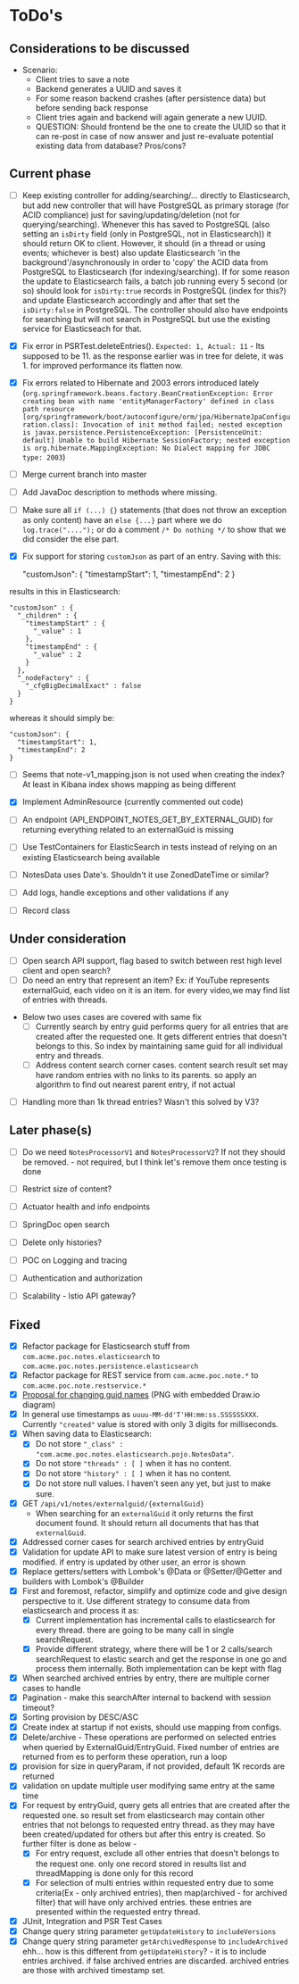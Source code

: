 # ToDo's


## Considerations to be discussed

- Scenario:
  - Client tries to save a note
  - Backend generates a UUID and saves it
  - For some reason backend crashes (after persistence data) but before sending back response
  - Client tries again and backend will again generate a new UUID. 
  - QUESTION: Should frontend be the one to create the UUID so that it can re-post in case of now answer and just re-evaluate potential existing data from database? Pros/cons?


## Current phase
- [ ] Keep existing controller for adding/searching/... directly to Elasticsearch, but add new controller
      that will have PostgreSQL as primary storage (for ACID compliance) just for saving/updating/deletion
      (not for querying/searching). Whenever this has saved to PostgreSQL (also setting an `isDirty` field
      (only in PostgreSQL, not in Elasticsearch)) it should return OK to client. However, it should (in a
      thread or using events; whichever is best) also update Elasticsearch 'in the background'/asynchronously
      in order to 'copy' the ACID data from PostgreSQL to Elasticsearch (for indexing/searching). If for
      some reason the update to Elasticsearch fails, a batch job running every 5 second (or so) should look
      for `isDirty:true` records in PostgreSQL (index for this?) and update Elasticsearch accordingly and
      after that set the `isDirty:false` in PostgreSQL. The controller should also have endpoints for
      searching but will not search in PostgreSQL but use the existing service for Elasticseach for that.
- [X] Fix error in PSRTest.deleteEntries(). `Expected: 1, Actual: 11` - Its supposed to be 11. as the response earlier was in tree for delete, it was 1. for improved performance its flatten now.
- [X] Fix errors related to Hibernate and 2003 errors introduced lately (`org.springframework.beans.factory.BeanCreationException: Error creating bean with name 'entityManagerFactory' defined in class path resource [org/springframework/boot/autoconfigure/orm/jpa/HibernateJpaConfiguration.class]: Invocation of init method failed; nested exception is javax.persistence.PersistenceException: [PersistenceUnit: default] Unable to build Hibernate SessionFactory; nested exception is org.hibernate.MappingException: No Dialect mapping for JDBC type: 2003`)
- [ ] Merge current branch into master
- [ ] Add JavaDoc description to methods where missing.
- [ ] Make sure all `if (...) {}` statements (that does not throw an exception as only content) have an `else {...}` part where we do `log.trace("....");` or do a comment `/* Do nothing */` to show that we did consider the else part.
- [X] Fix support for storing `customJson` as part of an entry. Saving with this:


    "customJson": {
      "timestampStart": 1,
      "timestampEnd": 2
    }

results in this in Elasticsearch:

    "customJson" : {
      "_children" : {
        "timestampStart" : {
          "_value" : 1
        },
        "timestampEnd" : {
          "_value" : 2
        }
      },
      "_nodeFactory" : {
        "_cfgBigDecimalExact" : false
      }
    }

whereas it should simply be:

    "customJson": {
      "timestampStart": 1,
      "timestampEnd": 2
    }

- [ ] Seems that note-v1_mapping.json is not used when creating the index? At least in Kibana index shows mapping as being different
- [X] Implement AdminResource (currently commented out code)
- [ ] An endpoint (API_ENDPOINT_NOTES_GET_BY_EXTERNAL_GUID) for returning everything related to an externalGuid is missing
- [ ] Use TestContainers for ElasticSearch in tests instead of relying on an existing Elasticsearch being available
- [ ] NotesData uses Date's. Shouldn't it use ZonedDateTime or similar?
- [ ] Add logs, handle exceptions and other validations if any
- [ ] Record class


## Under consideration

- [ ] Open search API support, flag based to switch between rest high level client and open search?
- [ ] Do need an entry that represent an item? Ex: if YouTube represents externalGuid, each video on it is an
      item. for every video,we may find list of entries with threads.
- Below two uses cases are covered with same fix
  - [ ] Currently search by entry guid performs query for all entries that are created after the requested one. It gets different entries that doesn't belongs to this. So index by maintaining same guid for all individual entry and threads. 
  - [ ] Address content search corner cases. content search result set may have random entries with no links to its parents. so apply an algorithm to find out nearest parent entry, if not actual
- [ ] Handling more than 1k thread entries? Wasn't this solved by V3?

## Later phase(s)

- [ ] Do we need `NotesProcessorV1` and `NotesProcessorV2`? If not they should be removed. - not required, but I think let's remove them once testing is done
- [ ] Restrict size of content?
- [ ] Actuator health and info endpoints
- [ ] SpringDoc open search
- [ ] Delete only histories?
- [ ] POC on Logging and tracing
- [ ] Authentication and authorization
- [ ] Scalability - lstio API gateway?


## Fixed

- [x] Refactor package for Elasticsearch stuff from `com.acme.poc.notes.elasticsearch` to `com.acme.poc.notes.persistence.elasticsearch`
- [x] Refactor package for REST service from `com.acme.poc.note.*` to `com.acme.poc.note.restservice.*`
- [x] [Proposal for changing guid names](documentation/NotesGuidOverview.drawio.png) (PNG with embedded Draw.io diagram)
- [x] In general use timestamps as `uuuu-MM-dd'T'HH:mm:ss.SSSSSSXXX`. Currently `"created"` value is stored
      with only 3 digits for milliseconds.
- [x] When saving data to Elasticsearch:
  - [x] Do not store `"_class" : "com.acme.poc.notes.elasticsearch.pojo.NotesData"`.
  - [x] Do not store `"threads" : [ ]` when it has no content.
  - [x] Do not store `"history" : [ ]` when it has no content.
  - [x] Do not store null values. I haven't seen any yet, but just to make sure.
- [x] GET `/api/v1/notes/externalguid/{externalGuid}`
  - When searching for an `externalGuid` it only returns the first document found. It should return all
    documents that has that `externalGuid`.
- [X] Addressed corner cases for search archived entries by entryGuid
- [X] Validation for update API to make sure latest version of entry is being modified. if entry is updated by other user, an error is shown
- [X] Replace getters/setters with Lombok's @Data or @Setter/@Getter and builders with Lombok's @Builder
- [X] First and foremost, refactor, simplify and optimize code and give design perspective to it. Use different
  strategy to consume data from elasticsearch and process it as:
    - [X] Current implementation has incremental calls to elasticsearch for every thread. there are going to be
      many call in single searchRequest.
    - [X] Provide different strategy, where there will be 1 or 2 calls/search searchRequest to elastic search and
      get the response in one go and process them internally. Both implementation can be kept with flag
- [X] When searched archived entries by entry, there are multiple corner cases to handle 
- [X] Pagination - make this searchAfter internal to backend with session timeout?
- [X] Sorting provision by DESC/ASC
- [X] Create index at startup if not exists, should use mapping from configs.
- [X] Delete/archive - These operations are performed on selected entries when queried by ExternalGuid/EntryGuid. Fixed number of entries are returned from es to perform these operation, run a loop
- [X] provision for size in queryParam, if not provided, default 1K records are returned
- [X] validation on update multiple user modifying same entry at the same time
- [X] For request by entryGuid, query gets all entries that are created after the requested one. so result set from elasticsearch may contain
      other entries that not belongs to requested entry thread. as they may have been created/updated for others but after this entry is created.
  So further filter is done as below -
   - [X] For entry request, exclude all other entries that doesn't belongs to the request one. only one record stored in results list
         and threadMapping is done only for this record
   - [X] For selection of multi entries within requested entry due to some criteria(Ex - only archived entries),
         then map(archived - for archived filter) that will have only archived entries. these entries are presented within the requested entry thread.
- [X] JUnit, Integration and PSR Test Cases
- [X] Change query string parameter `getUpdateHistory` to `includeVersions`
- [X] Change query string parameter `getArchivedResponse` to `includeArchived` ehh... how is this different from `getUpdateHistory`? - it is to include entries archived. if false archived entries are discarded. archived entries are those with archived timestamp set.